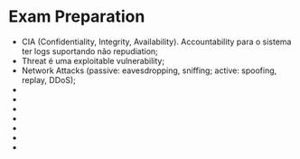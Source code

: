 # Exam Preparation

- CIA (Confidentiality, Integrity, Availability). Accountability para o sistema ter logs suportando não repudiation;
- Threat é uma exploitable vulnerability;
- Network Attacks (passive: eavesdropping, sniffing; active: spoofing, replay, DDoS);
- 
- 
- 
- 
- 
- 
- 
